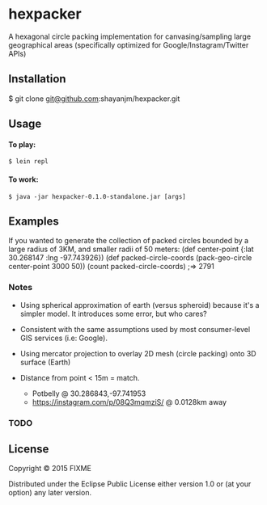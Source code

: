 # hexpacker

A hexagonal circle packing implementation for canvasing/sampling large geographical areas (specifically optimized for Google/Instagram/Twitter APIs)

## Installation

   $ git clone git@github.com:shayanjm/hexpacker.git

## Usage

#### To play:

    $ lein repl

#### To work:

    $ java -jar hexpacker-0.1.0-standalone.jar [args]


## Examples

If you wanted to generate the collection of packed circles bounded by a large radius of 3KM, and smaller radii of 50 meters:
   (def center-point {:lat 30.268147 :lng -97.743926})
   (def packed-circle-coords (pack-geo-circle center-point 3000 50))
   (count packed-circle-coords)
   ;=> 2791

### Notes

+ Using spherical approximation of earth (versus spheroid) because it's a simpler model. It introduces some error, but who cares?

+ Consistent with the same assumptions used by most consumer-level GIS services (i.e: Google).

+ Using mercator projection to overlay 2D mesh (circle packing) onto 3D surface (Earth)
+ Distance from point < 15m = match.
    * Potbelly @ 30.286843,-97.741953
    * https://instagram.com/p/08Q3mqmziS/ @ 0.0128km away


### TODO


## License

Copyright © 2015 FIXME

Distributed under the Eclipse Public License either version 1.0 or (at
your option) any later version.
